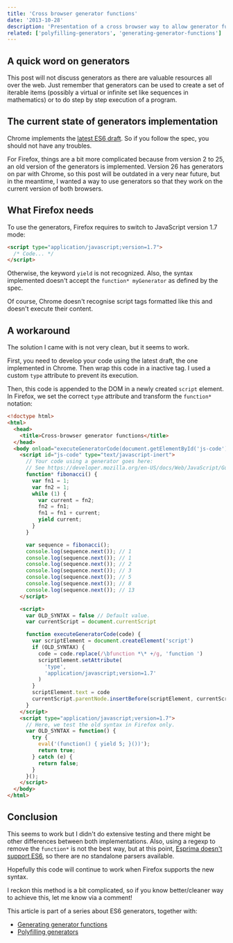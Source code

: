 ```yaml
---
title: 'Cross browser generator functions'
date: '2013-10-28'
description: 'Presentation of a cross browser way to allow generator functions in Firefox and Chrome.'
related: ['polyfilling-generators', 'generating-generator-functions']
---
```


## A quick word on generators

This post will not discuss generators as there are valuable resources all over the web. Just remember that generators can be used to create a set of iterable items (possibly a virtual or infinite set like sequences in mathematics) or to do step by step execution of a program.

## The current state of generators implementation

Chrome implements the [latest ES6 draft](http://wiki.ecmascript.org/doku.php?id=harmony:generators). So if you follow the spec, you should not have any troubles.

For Firefox, things are a bit more complicated because from version 2 to 25, an old version of the generators is implemented. Version 26 has generators on par with Chrome, so this post will be outdated in a very near future, but in the meantime, I wanted a way to use generators so that they work on the current version of both browsers.

## What Firefox needs

To use the generators, Firefox requires to switch to JavaScript version 1.7 mode:

```html
<script type="application/javascript;version=1.7">
  /* Code... */
</script>
```

Otherwise, the keyword `yield` is not recognized.
Also, the syntax implemented doesn't accept the `function* myGenerator` as defined by the spec.

Of course, Chrome doesn't recognise script tags formatted like this and doesn't execute their content.

## A workaround

The solution I came with is not very clean, but it seems to work.

First, you need to develop your code using the latest draft, the one implemented in Chrome. Then wrap this code in a inactive tag. I used a custom `type` attribute to prevent its execution.

Then, this code is appended to the DOM in a newly created `script` element. In Firefox, we set the correct `type` attribute and transform the `function*` notation:

```html
<!doctype html>
<html>
  <head>
    <title>Cross-browser generator functions</title>
  </head>
  <body onload="executeGeneratorCode(document.getElementById('js-code').text)">
    <script id="js-code" type="text/javascript-inert">
      // Your code using a generator goes here:
      // See https://developer.mozilla.org/en-US/docs/Web/JavaScript/Guide/Iterators_and_Generators
      function* fibonacci() {
        var fn1 = 1;
        var fn2 = 1;
        while (1) {
          var current = fn2;
          fn2 = fn1;
          fn1 = fn1 + current;
          yield current;
        }
      }

      var sequence = fibonacci();
      console.log(sequence.next()); // 1
      console.log(sequence.next()); // 1
      console.log(sequence.next()); // 2
      console.log(sequence.next()); // 3
      console.log(sequence.next()); // 5
      console.log(sequence.next()); // 8
      console.log(sequence.next()); // 13
    </script>

    <script>
      var OLD_SYNTAX = false // Default value.
      var currentScript = document.currentScript

      function executeGeneratorCode(code) {
        var scriptElement = document.createElement('script')
        if (OLD_SYNTAX) {
          code = code.replace(/\bfunction *\* +/g, 'function ')
          scriptElement.setAttribute(
            'type',
            'application/javascript;version=1.7'
          )
        }
        scriptElement.text = code
        currentScript.parentNode.insertBefore(scriptElement, currentScript)
      }
    </script>
    <script type="application/javascript;version=1.7">
      // Here, we test the old syntax in Firefox only.
      var OLD_SYNTAX = function() {
        try {
          eval('(function() { yield 5; }())');
          return true;
        } catch (e) {
          return false;
        }
      }();
    </script>
  </body>
</html>
```

## Conclusion

This seems to work but I didn't do extensive testing and there might be other differences between both implementations. Also, using a regexp to remove the `function*` is not the best way, but at this point, [Esprima doesn't support ES6](http://esprima.org/demo/parse.html?code=function*%20fibonacci%28%29%20%7B%0D%0A%20%20var%20fn1%20%3D%201%3B%0D%0A%20%20var%20fn2%20%3D%201%3B%0D%0A%20%20while%20%281%29%20%7B%0D%0A%20%20%20%20var%20current%20%3D%20fn2%3B%0D%0A%20%20%20%20fn2%20%3D%20fn1%3B%0D%0A%20%20%20%20fn1%20%3D%20fn1%20%2B%20current%3B%0D%0A%20%20%20%20yield%20current%3B%0D%0A%20%20%7D%0D%0A%7D%0D%0A), so there are no standalone parsers available.

Hopefully this code will continue to work when Firefox supports the new syntax.

I reckon this method is a bit complicated, so if you know better/cleaner way to achieve this, let me know via a comment!

This article is part of a series about ES6 generators, together with:

- [Generating generator functions](/posts/generating-generator-functions/)
- [Polyfilling generators](/posts/polyfilling-generators/)
